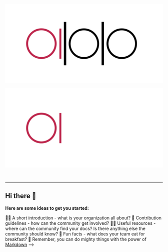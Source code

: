<p align="center">
  <img src="https://github.com/avt1vka/.github/blob/main/applikuha_logo-color-dark.svg#gh-light-mode-only" 
width="550">  
</p>
<p align="center">
  <img src="https://github.com/avt1vka/.github/blob/main/applikuha_logo-color-white.svg#gh-dark-mode-only" width="550">
</p>

<br>

<hr>

## Hi there 👋

**Here are some ideas to get you started:**

🙋‍♀️ A short introduction - what is your organization all about?
🌈 Contribution guidelines - how can the community get involved?
👩‍💻 Useful resources - where can the community find your docs? Is there anything else the community should know?
🍿 Fun facts - what does your team eat for breakfast?
🧙 Remember, you can do mighty things with the power of [Markdown](https://docs.github.com/github/writing-on-github/getting-started-with-writing-and-formatting-on-github/basic-writing-and-formatting-syntax)
-->
